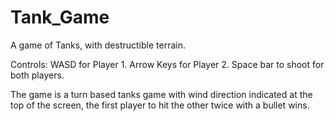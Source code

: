 Tank_Game
=========

A game of Tanks, with destructible terrain.

Controls: WASD for Player 1. Arrow Keys for Player 2. Space bar to shoot for both players.

The game is a turn based tanks game with wind direction indicated at the top of the screen, the first player to hit the other twice with a bullet wins.
